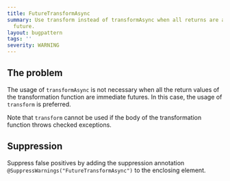 ```yaml
---
title: FutureTransformAsync
summary: Use transform instead of transformAsync when all returns are an immediate
  future.
layout: bugpattern
tags: ''
severity: WARNING
---
```


<!--
*** AUTO-GENERATED, DO NOT MODIFY ***
To make changes, edit the @BugPattern annotation or the explanation in docs/bugpattern.
-->


## The problem
The usage of `transformAsync` is not necessary when all the return values of the
transformation function are immediate futures. In this case, the usage of
`transform` is preferred.

Note that `transform` cannot be used if the body of the transformation function
throws checked exceptions.

## Suppression
Suppress false positives by adding the suppression annotation `@SuppressWarnings("FutureTransformAsync")` to the enclosing element.

